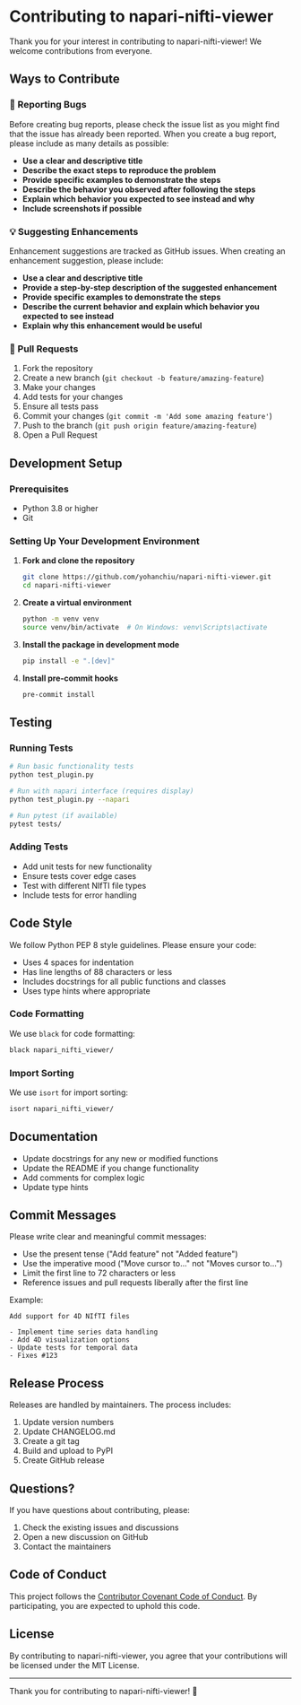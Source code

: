 # Contributing to napari-nifti-viewer

Thank you for your interest in contributing to napari-nifti-viewer! We welcome contributions from everyone.

## Ways to Contribute

### 🐛 Reporting Bugs

Before creating bug reports, please check the issue list as you might find that the issue has already been reported. When you create a bug report, please include as many details as possible:

- **Use a clear and descriptive title**
- **Describe the exact steps to reproduce the problem**
- **Provide specific examples to demonstrate the steps**
- **Describe the behavior you observed after following the steps**
- **Explain which behavior you expected to see instead and why**
- **Include screenshots if possible**

### 💡 Suggesting Enhancements

Enhancement suggestions are tracked as GitHub issues. When creating an enhancement suggestion, please include:

- **Use a clear and descriptive title**
- **Provide a step-by-step description of the suggested enhancement**
- **Provide specific examples to demonstrate the steps**
- **Describe the current behavior and explain which behavior you expected to see instead**
- **Explain why this enhancement would be useful**

### 🔧 Pull Requests

1. Fork the repository
2. Create a new branch (`git checkout -b feature/amazing-feature`)
3. Make your changes
4. Add tests for your changes
5. Ensure all tests pass
6. Commit your changes (`git commit -m 'Add some amazing feature'`)
7. Push to the branch (`git push origin feature/amazing-feature`)
8. Open a Pull Request

## Development Setup

### Prerequisites

- Python 3.8 or higher
- Git

### Setting Up Your Development Environment

1. **Fork and clone the repository**
   ```bash
   git clone https://github.com/yohanchiu/napari-nifti-viewer.git
   cd napari-nifti-viewer
   ```

2. **Create a virtual environment**
   ```bash
   python -m venv venv
   source venv/bin/activate  # On Windows: venv\Scripts\activate
   ```

3. **Install the package in development mode**
   ```bash
   pip install -e ".[dev]"
   ```

4. **Install pre-commit hooks**
   ```bash
   pre-commit install
   ```

## Testing

### Running Tests

```bash
# Run basic functionality tests
python test_plugin.py

# Run with napari interface (requires display)
python test_plugin.py --napari

# Run pytest (if available)
pytest tests/
```

### Adding Tests

- Add unit tests for new functionality
- Ensure tests cover edge cases
- Test with different NIfTI file types
- Include tests for error handling

## Code Style

We follow Python PEP 8 style guidelines. Please ensure your code:

- Uses 4 spaces for indentation
- Has line lengths of 88 characters or less
- Includes docstrings for all public functions and classes
- Uses type hints where appropriate

### Code Formatting

We use `black` for code formatting:

```bash
black napari_nifti_viewer/
```

### Import Sorting

We use `isort` for import sorting:

```bash
isort napari_nifti_viewer/
```

## Documentation

- Update docstrings for any new or modified functions
- Update the README if you change functionality
- Add comments for complex logic
- Update type hints

## Commit Messages

Please write clear and meaningful commit messages:

- Use the present tense ("Add feature" not "Added feature")
- Use the imperative mood ("Move cursor to..." not "Moves cursor to...")
- Limit the first line to 72 characters or less
- Reference issues and pull requests liberally after the first line

Example:
```
Add support for 4D NIfTI files

- Implement time series data handling
- Add 4D visualization options
- Update tests for temporal data
- Fixes #123
```

## Release Process

Releases are handled by maintainers. The process includes:

1. Update version numbers
2. Update CHANGELOG.md
3. Create a git tag
4. Build and upload to PyPI
5. Create GitHub release

## Questions?

If you have questions about contributing, please:

1. Check the existing issues and discussions
2. Open a new discussion on GitHub
3. Contact the maintainers

## Code of Conduct

This project follows the [Contributor Covenant Code of Conduct](https://www.contributor-covenant.org/version/2/1/code_of_conduct/). By participating, you are expected to uphold this code.

## License

By contributing to napari-nifti-viewer, you agree that your contributions will be licensed under the MIT License.

---

Thank you for contributing to napari-nifti-viewer! 🎉 